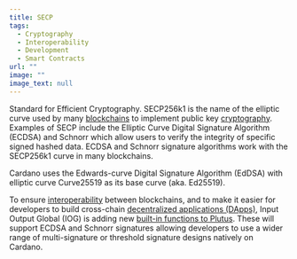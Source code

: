 ```yaml
---
title: SECP
tags:
  - Cryptography
  - Interoperability
  - Development
  - Smart Contracts
url: ""
image: ""
image_text: null
---
```


Standard for Efficient Cryptography. SECP256k1 is the name of the elliptic curve used by many [blockchains](https://www.essentialcardano.io/faq/what-is-a-blockchain) to implement public key [cryptography](https://www.essentialcardano.io/glossary/elliptic-curve-cryptography-ecc). Examples of SECP include the Elliptic Curve Digital Signature Algorithm (ECDSA) and Schnorr which allow users to verify the integrity of specific signed hashed data. ECDSA and Schnorr signature algorithms work with the SECP256k1 curve in many blockchains.

Cardano uses the Edwards-curve Digital Signature Algorithm (EdDSA) with elliptic curve Curve25519 as its base curve (aka. Ed25519). 

To ensure [interoperability](https://www.essentialcardano.io/glossary/interoperability) between blockchains, and to make it easier for developers to build cross-chain [decentralized applications (DApps)](https://www.essentialcardano.io/glossary/dapp), Input Output Global (IOG) is adding new [built-in functions to Plutus](https://www.essentialcardano.io/article/new-cardano-cryptographic-primitives-will-bring-greater-interoperability-and-secure-cross-chain-dapp-development). These will support ECDSA and Schnorr signatures allowing developers to use a wider range of multi-signature or threshold signature designs natively on Cardano.
